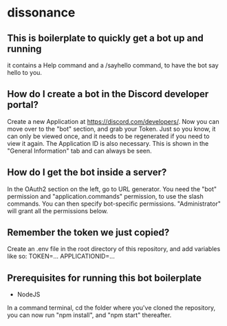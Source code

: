 # dissonance
## This is boilerplate to quickly get a bot up and running
it contains a Help command and a /sayhello command, to have the bot say hello to you.

## How do I create a bot in the Discord developer portal?
Create a new Application at https://discord.com/developers/. Now you can move over to the "bot" section, and grab your Token. Just so you know, it can only be viewed once, and it needs to be regenerated if you need to view it again. The Application ID is also necessary. This is shown in the "General Information" tab and can always be seen.

## How do I get the bot inside a server?
In the OAuth2 section on the left, go to URL generator. You need the "bot" permission and "application.commands" permission, to use the slash commands. You can then specify bot-specific permissions. "Administrator" will grant all the permissions below.

## Remember the token we just copied?
Create an .env file in the root directory of this repository, and add variables like so:
TOKEN=...
APPLICATIONID=...

## Prerequisites for running this bot boilerplate
* NodeJS

In a command terminal, cd the folder where you've cloned the repository, you can now run "npm install", and "npm start" thereafter.
